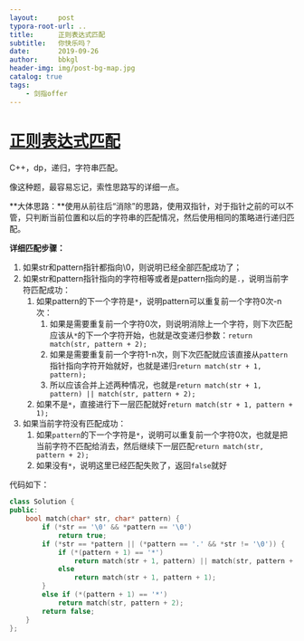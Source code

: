 ```yaml
---
layout:     post
typora-root-url: ..
title:      正则表达式匹配
subtitle:   你快乐吗？
date:       2019-09-26
author:     bbkgl
header-img: img/post-bg-map.jpg
catalog: true
tags:
    - 剑指offer
---
```


# [正则表达式匹配](https://www.nowcoder.com/practice/45327ae22b7b413ea21df13ee7d6429c?tpId=13&tqId=11205&tPage=3&rp=3&ru=/ta/coding-interviews&qru=/ta/coding-interviews/question-ranking)

C++，dp，递归，字符串匹配。

像这种题，最容易忘记，索性思路写的详细一点。

**大体思路：**使用从前往后“消除”的思路，使用双指针，对于指针之前的可以不管，只判断当前位置和以后的字符串的匹配情况，然后使用相同的策略进行递归匹配。

**详细匹配步骤：**

1. 如果str和pattern指针都指向\0，则说明已经全部匹配成功了；
2. 如果str和pattern指针指向的字符相等或者是pattern指向的是`.`，说明当前字符匹配成功：
   1. 如果pattern的下一个字符是`*`，说明pattern可以重复前一个字符0次-n次：
      1. 如果是需要重复前一个字符0次，则说明消除上一个字符，则下次匹配应该从`*`的下一个字符开始，也就是改变递归参数：`return match(str, pattern + 2);`
      2. 如果是需要重复前一个字符1-n次，则下次匹配就应该直接从`pattern`指针指向字符开始就好，也就是递归`return match(str + 1, pattern);`
      3. 所以应该合并上述两种情况，也就是`return match(str + 1, pattern) || match(str, pattern + 2);`
   2. 如果不是`*`，直接进行下一层匹配就好`return match(str + 1, pattern + 1);`
3. 如果当前字符没有匹配成功：
   1. 如果`pattern`的下一个字符是`*`，说明可以重复前一个字符0次，也就是把当前字符不匹配给消去，然后继续下一层匹配`return match(str, pattern + 2);`
   2. 如果没有`*`，说明这里已经匹配失败了，返回`false`就好

代码如下：

```cpp
class Solution {
public:
    bool match(char* str, char* pattern) {
        if (*str == '\0' && *pattern == '\0')
            return true;
        if (*str == *pattern || (*pattern == '.' && *str != '\0')) {
            if (*(pattern + 1) == '*')
                return match(str + 1, pattern) || match(str, pattern + 2);
            else
                return match(str + 1, pattern + 1);
        }
        else if (*(pattern + 1) == '*')
            return match(str, pattern + 2);
        return false;
    }
};
```





